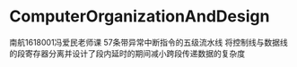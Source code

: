 # ComputerOrganizationAndDesign
南航1618001冯爱民老师课
57条带异常中断指令的五级流水线
将控制线与数据线的段寄存器分离并设计了段内延时的期间减小跨段传递数据的复杂度
